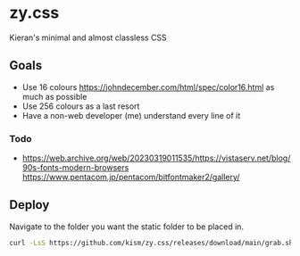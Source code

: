 # zy.css

Kieran's minimal and almost classless CSS

## Goals

* Use 16 colours <https://johndecember.com/html/spec/color16.html> as much as possible
* Use 256 colours as a last resort
* Have a non-web developer (me) understand every line of it

### Todo

* <https://web.archive.org/web/20230319011535/https://vistaserv.net/blog/90s-fonts-modern-browsers>
<https://www.pentacom.jp/pentacom/bitfontmaker2/gallery/>

## Deploy

Navigate to the folder you want the static folder to be placed in.

```bash
curl -LsS https://github.com/kism/zy.css/releases/download/main/grab.sh | bash
```
